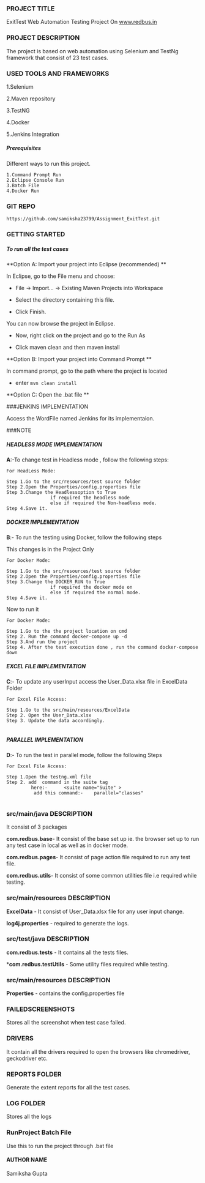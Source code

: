 ### PROJECT TITLE 
ExitTest Web Automation Testing Project On www.redbus.in

### PROJECT DESCRIPTION
The project is based on web automation using Selenium and TestNg framework that consist of 23 test cases.


### USED TOOLS AND FRAMEWORKS
1.Selenium

2.Maven repository

3.TestNG

4.Docker

5.Jenkins Integration


##### Prerequisites

Different ways to run this project.

```
1.Command Prompt Run
2.Eclipse Console Run
3.Batch File
4.Docker Run
```


### GIT REPO

```
https://github.com/samiksha23799/Assignment_ExitTest.git
```

### GETTING STARTED 

##### To run all the test cases

**Option A: Import your project into Eclipse (recommended) **

In Eclipse, go to the File menu and choose:


   - File -> Import... -> Existing Maven Projects into Workspace
  
   - Select the directory containing this file.
  
   - Click Finish.
 

You can now browse the project in Eclipse.

   - Now, right click on the project and go to the Run As
   
   - Click maven clean and then maven install

**Option B: Import your project into Command Prompt **

In command prompt, go to the path where the project is located

   - enter      `mvn clean install`
   
   


   
**Option C: Open the .bat file **




###JENKINS IMPLEMENTATION

Access the WordFile named Jenkins for its implementaion.

###NOTE

##### HEADLESS MODE IMPLEMENTATION

**A**:-To change test in Headless  mode , follow the following steps:

```
For HeadLess Mode:

Step 1.Go to the src/resources/test source folder
Step 2.Open the Properties/config.properties file
Step 3.Change the Headlessoption to True
				if required the headless mode
				else if required the Non-headless mode.
Step 4.Save it.

```


##### DOCKER IMPLEMENTATION
**B**:- To run the testing using Docker, follow the following steps

This changes is in the Project Only

```
For Docker Mode:

Step 1.Go to the src/resources/test source folder
Step 2.Open the Properties/config.properties file
Step 3.Change the DOCKER_RUN to True
				if required the docker mode on
				else if required the normal mode.
Step 4.Save it.
```

Now to run it

```
For Docker Mode:

Step 1.Go to the the project location on cmd
Step 2. Run the command docker-compose up -d
Step 3.And run the project 
Step 4. After the test execution done , run the command docker-compose down
```
##### EXCEL FILE IMPLEMENTATION
**C**:- To update any userInput access the User_Data.xlsx file in ExcelData Folder

```
For Excel File Access:

Step 1.Go to the src/main/resources/ExcelData
Step 2. Open the User_Data.xlsx
Step 3. Update the data accordingly.


```

##### PARALLEL IMPLEMENTATION
**D**:- To run the test in parallel mode, follow the following Steps

```
For Excel File Access:

Step 1.Open the testng.xml file 
Step 2. add  command in the suite tag
         here:-      <suite name="Suite" >
	      add this command:- 	parallel="classes"


```


### src/main/java DESCRIPTION

It consist of 3 packages

**com.redbus.base**-  It consist of the base set up ie. the browser set up to run any test case in local as well as in docker mode.

**com.redbus.pages**- It consist of page action file required to run any test file.

**com.redbus.utils**- It consist of some common utilities file i.e required while testing.

### src/main/resources DESCRIPTION

**ExcelData** - It consist of User_Data.xlsx file for any user input change.

**log4j.properties** - required to generate the logs.


### src/test/java DESCRIPTION

**com.redbus.tests** - It contains all the tests files.

***com.redbus.testUtils** - Some utility files required while testing.


### src/main/resources DESCRIPTION

**Properties** - contains the config.properties file

### FAILEDSCREENSHOTS

Stores all the screenshot when test case failed.

### DRIVERS

It contain all the drivers required to open the browsers like chromedriver, geckodriver etc.

### REPORTS FOLDER

Generate the extent reports for all the test cases.

### LOG FOLDER

Stores all the logs

### RunProject Batch File

Use this to run the project through .bat file




#### AUTHOR NAME

Samiksha Gupta

